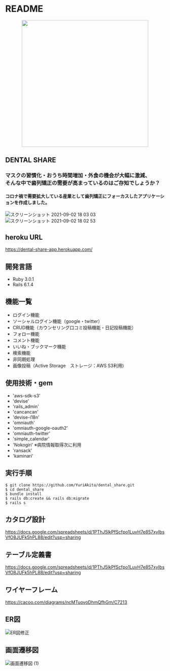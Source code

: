 # README
<p align="center">
<img src="https://user-images.githubusercontent.com/80203224/131814532-5f08bb7d-2350-4ccc-866b-8ba1f9e25520.png" width="400px"></p>

DENTAL SHARE
---
<h3>マスクの習慣化・おうち時間増加・外食の機会が大幅に激減、<br>
そんな中で歯列矯正の需要が高まっているのはご存知でしょうか？</h3>
<h4>コロナ禍で需要拡大している産業として歯列矯正にフォーカスしたアプリケーションを作成しました。</h4>

![スクリーンショット 2021-09-02 18 03 03](https://user-images.githubusercontent.com/80203224/131815835-1551244c-5544-4384-a1fa-b9296fa164d5.png)
![スクリーンショット 2021-09-02 18 02 53](https://user-images.githubusercontent.com/80203224/131815828-36c4e7b4-3f08-4d4c-8d42-81db6289fc1f.png)


heroku URL
---
https://dental-share-app.herokuapp.com/


開発言語
---
- Ruby 3.0.1
- Rails 6.1.4

機能一覧
---
- ログイン機能
- ソーシャルログイン機能（google・twitter）
- CRUD機能（カウンセリング口コミ投稿機能・日記投稿機能）
- フォロー機能
- コメント機能
- いいね・ブックマーク機能
- 検索機能
- 非同期処理
- 画像投稿（Active Storage　ストレージ：AWS S3利用)

使用技術・gem
---
- 'aws-sdk-s3'
- 'devise'
- 'rails_admin'
- 'cancancan'
- 'devise-i18n'
- 'omniauth'
-  'omniauth-google-oauth2'
- 'omniauth-twitter'
- 'simple_calendar'
- 'Nokogiri' ※病院情報取得次に利用
- 'ransack'
- 'kaminari'

実行手順
---
```
$ git clone https://github.com/YuriAkita/dental_share.git
$ cd dental_share
$ bundle install
$ rails db:create && rails db:migrate
$ rails s
```

カタログ設計
---
https://docs.google.com/spreadsheets/d/1PThJ5lkPfScfpo1LuvH7e857xyIbsVfO8JUFk5hPL88/edit?usp=sharing

テーブル定義書
---
https://docs.google.com/spreadsheets/d/1PThJ5lkPfScfpo1LuvH7e857xyIbsVfO8JUFk5hPL88/edit?usp=sharing

ワイヤーフレーム
---
https://cacoo.com/diagrams/ncMTuovoDhmQfhGm/C7213

ER図
---
![ER図修正](https://user-images.githubusercontent.com/80203224/127020942-f81529b3-40a9-4099-a9fa-5bcaadb461fe.png)

画面遷移図
---
![画面遷移図 (1)](https://user-images.githubusercontent.com/80203224/126349067-0e9b6902-9896-4f05-870b-8a95f55160ba.png)
